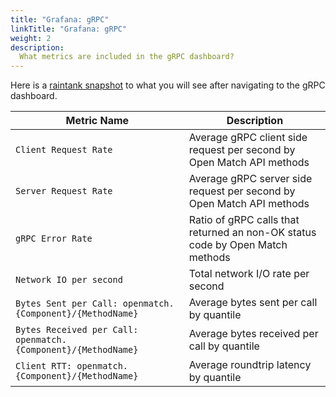 ```yaml
---
title: "Grafana: gRPC"
linkTitle: "Grafana: gRPC"
weight: 2
description:
  What metrics are included in the gRPC dashboard?
---
```


Here is a [raintank snapshot](https://snapshot.raintank.io/dashboard/snapshot/0IpGHqbDsP3CXdZi4E9lo454RthSMDVi) to what you will see after navigating to the gRPC dashboard.

| Metric Name                                                    | Description                                                                                   |
| ---------------------------------------------------            | ----------------------------------------------------------------------------------------------| 
| `Client Request Rate`                                          | Average gRPC client side request per second by Open Match API methods                         | 
| `Server Request Rate`                                          | Average gRPC server side request per second by Open Match API methods                         | 
| `gRPC Error Rate`                                              | Ratio of gRPC calls that returned an non-OK status code by Open Match methods                 | 
| `Network IO per second`                                        | Total network I/O rate per second                                                             |  
| `Bytes Sent per Call: openmatch.{Component}/{MethodName}`      | Average bytes sent per call by quantile                                                       |  
| `Bytes Received per Call: openmatch.{Component}/{MethodName}`  | Average bytes received per call by quantile                                                   |  
| `Client RTT: openmatch.{Component}/{MethodName}`               | Average roundtrip latency by quantile                                                         |  